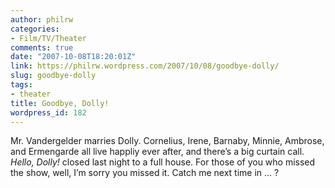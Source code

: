 ```yaml
---
author: philrw
categories:
- Film/TV/Theater
comments: true
date: "2007-10-08T18:20:01Z"
link: https://philrw.wordpress.com/2007/10/08/goodbye-dolly/
slug: goodbye-dolly
tags:
- theater
title: Goodbye, Dolly!
wordpress_id: 182
---
```


Mr. Vandergelder marries Dolly. Cornelius, Irene, Barnaby, Minnie,
Ambrose, and Ermengarde all live happliy ever after, and there’s a big
curtain call. _Hello, Dolly!_ closed last night to a full house.
For those of you who missed the show, well, I’m sorry you missed it.
Catch me next time in ... ?




